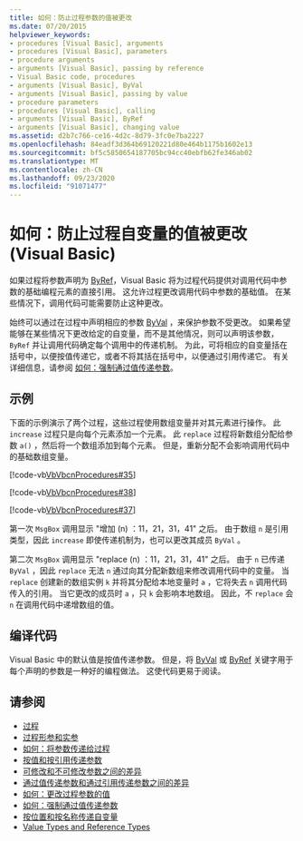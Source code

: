 ```yaml
---
title: 如何：防止过程参数的值被更改
ms.date: 07/20/2015
helpviewer_keywords:
- procedures [Visual Basic], arguments
- procedures [Visual Basic], parameters
- procedure arguments
- arguments [Visual Basic], passing by reference
- Visual Basic code, procedures
- arguments [Visual Basic], ByVal
- arguments [Visual Basic], passing by value
- procedure parameters
- procedures [Visual Basic], calling
- arguments [Visual Basic], ByRef
- arguments [Visual Basic], changing value
ms.assetid: d2b7c766-ce16-4d2c-8d79-3fc0e7ba2227
ms.openlocfilehash: 84eadf3d364b69120221d80e464b1175b1602e13
ms.sourcegitcommit: bf5c5850654187705bc94cc40ebfb62fe346ab02
ms.translationtype: MT
ms.contentlocale: zh-CN
ms.lasthandoff: 09/23/2020
ms.locfileid: "91071477"
---
```

# <a name="how-to-protect-a-procedure-argument-against-value-changes-visual-basic"></a>如何：防止过程自变量的值被更改 (Visual Basic)

如果过程将参数声明为 [ByRef](../../../language-reference/modifiers/byref.md)，Visual Basic 将为过程代码提供对调用代码中参数的基础编程元素的直接引用。 这允许过程更改调用代码中参数的基础值。 在某些情况下，调用代码可能需要防止这种更改。  
  
 始终可以通过在过程中声明相应的参数 [ByVal](../../../language-reference/modifiers/byval.md) ，来保护参数不受更改。 如果希望能够在某些情况下更改给定的自变量，而不是其他情况，则可以声明该参数， `ByRef` 并让调用代码确定每个调用中的传递机制。 为此，可将相应的自变量括在括号中，以便按值传递它，或者不将其括在括号中，以便通过引用传递它。 有关详细信息，请参阅 [如何：强制通过值传递参数](./how-to-force-an-argument-to-be-passed-by-value.md)。  
  
## <a name="example"></a>示例  

 下面的示例演示了两个过程，这些过程使用数组变量并对其元素进行操作。 此 `increase` 过程只是向每个元素添加一个元素。 此 `replace` 过程将新数组分配给参数 `a()` ，然后将一个数组添加到每个元素。 但是，重新分配不会影响调用代码中的基础数组变量。  
  
 [!code-vb[VbVbcnProcedures#35](~/samples/snippets/visualbasic/VS_Snippets_VBCSharp/VbVbcnProcedures/VB/Class1.vb#35)]  
  
 [!code-vb[VbVbcnProcedures#38](~/samples/snippets/visualbasic/VS_Snippets_VBCSharp/VbVbcnProcedures/VB/Class1.vb#38)]  
  
 [!code-vb[VbVbcnProcedures#37](~/samples/snippets/visualbasic/VS_Snippets_VBCSharp/VbVbcnProcedures/VB/Class1.vb#37)]  
  
 第一次 `MsgBox` 调用显示 "增加 (n) ：11，21，31，41" 之后。 由于数组 `n` 是引用类型，因此 `increase` 即使传递机制为，也可以更改其成员 `ByVal` 。  
  
 第二次 `MsgBox` 调用显示 "replace (n) ：11，21，31，41" 之后。 由于 `n` 已传递 `ByVal` ，因此 `replace` 无法 `n` 通过向其分配新数组来修改调用代码中的变量。 当 `replace` 创建新的数组实例 `k` 并将其分配给本地变量时 `a` ，它将失去 `n` 调用代码传入的引用。 当它更改的成员时 `a` ，只 `k` 会影响本地数组。 因此，不 `replace` 会 `n` 在调用代码中递增数组的值。  
  
## <a name="compile-the-code"></a>编译代码  

 Visual Basic 中的默认值是按值传递参数。 但是，将 [ByVal](../../../language-reference/modifiers/byval.md) 或 [ByRef](../../../language-reference/modifiers/byref.md) 关键字用于每个声明的参数是一种好的编程做法。 这使代码更易于阅读。  
  
## <a name="see-also"></a>请参阅

- [过程](./index.md)
- [过程形参和实参](./procedure-parameters-and-arguments.md)
- [如何：将参数传递给过程](./how-to-pass-arguments-to-a-procedure.md)
- [按值和按引用传递参数](./passing-arguments-by-value-and-by-reference.md)
- [可修改和不可修改参数之间的差异](./differences-between-modifiable-and-nonmodifiable-arguments.md)
- [通过值传递参数和通过引用传递参数之间的差异](./differences-between-passing-an-argument-by-value-and-by-reference.md)
- [如何：更改过程参数的值](./how-to-change-the-value-of-a-procedure-argument.md)
- [如何：强制通过值传递参数](./how-to-force-an-argument-to-be-passed-by-value.md)
- [按位置和按名称传递自变量](./passing-arguments-by-position-and-by-name.md)
- [Value Types and Reference Types](../data-types/value-types-and-reference-types.md)
